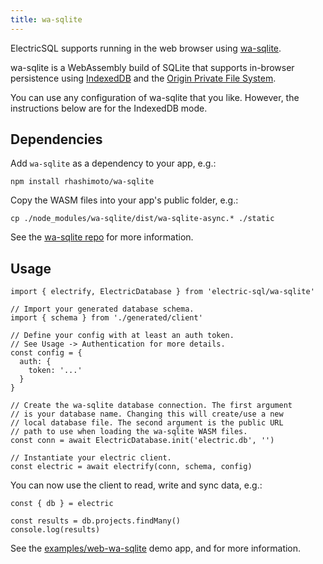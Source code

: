 ```yaml
---
title: wa-sqlite
---
```


ElectricSQL supports running in the web browser using [wa-sqlite](https://github.com/rhashimoto/wa-sqlite).

wa-sqlite is a WebAssembly build of SQLite that supports in-browser persistence using [IndexedDB](https://github.com/rhashimoto/wa-sqlite/blob/master/src/examples/IDBMinimalVFS.js) and the [Origin Private File System](https://github.com/rhashimoto/wa-sqlite/blob/master/src/examples/OriginPrivateFileSystemVFS.js).

You can use any configuration of wa-sqlite that you like. However, the instructions below are for the IndexedDB mode.

## Dependencies

Add `wa-sqlite` as a dependency to your app, e.g.:

```shell
npm install rhashimoto/wa-sqlite
```

Copy the WASM files into your app's public folder, e.g.:

```shell
cp ./node_modules/wa-sqlite/dist/wa-sqlite-async.* ./static
```

See the [wa-sqlite repo](https://github.com/rhashimoto/wa-sqlite) for more information.

## Usage

```tsx
import { electrify, ElectricDatabase } from 'electric-sql/wa-sqlite'

// Import your generated database schema.
import { schema } from './generated/client'

// Define your config with at least an auth token.
// See Usage -> Authentication for more details.
const config = {
  auth: {
    token: '...'
  }
}

// Create the wa-sqlite database connection. The first argument
// is your database name. Changing this will create/use a new
// local database file. The second argument is the public URL
// path to use when loading the wa-sqlite WASM files.
const conn = await ElectricDatabase.init('electric.db', '')

// Instantiate your electric client.
const electric = await electrify(conn, schema, config)
```

You can now use the client to read, write and sync data, e.g.:

```tsx
const { db } = electric

const results = db.projects.findMany()
console.log(results)
```

See the [examples/web-wa-sqlite](https://github.com/electric-sql/electric/tree/main/examples/web-wa-sqlite) demo app, <DocPageLink path="usage/data-access" /> and <DocPageLink path="integrations/frontend" /> for more information.
